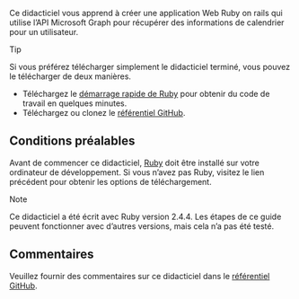 <!-- markdownlint-disable MD002 MD041 -->

Ce didacticiel vous apprend à créer une application Web Ruby on rails qui utilise l’API Microsoft Graph pour récupérer des informations de calendrier pour un utilisateur.

> [!TIP]
> Si vous préférez télécharger simplement le didacticiel terminé, vous pouvez le télécharger de deux manières.
>
> - Téléchargez le [démarrage rapide de Ruby](https://developer.microsoft.com/graph/quick-start?platform=option-ruby) pour obtenir du code de travail en quelques minutes.
> - Téléchargez ou clonez le [référentiel GitHub](https://github.com/microsoftgraph/msgraph-training-rubyrailsapp).

## <a name="prerequisites"></a>Conditions préalables

Avant de commencer ce didacticiel, [Ruby](https://www.ruby-lang.org/en/downloads/) doit être installé sur votre ordinateur de développement. Si vous n’avez pas Ruby, visitez le lien précédent pour obtenir les options de téléchargement.

> [!NOTE]
> Ce didacticiel a été écrit avec Ruby version 2.4.4. Les étapes de ce guide peuvent fonctionner avec d’autres versions, mais cela n’a pas été testé.

## <a name="feedback"></a>Commentaires

Veuillez fournir des commentaires sur ce didacticiel dans le [référentiel GitHub](https://github.com/microsoftgraph/msgraph-training-rubyrailsapp).